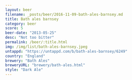 ```yaml
---
layout: beer
filename: _posts/beer/2016-11-09-bath-ales-barnsey.md
title: Bath ales barnsey
category: beer
score: 5
beer-date: "2013-05-25"
desc: "Not too bitter"
permalink: /beer/:title.html
img: /img/list/bath-ales-barnsey.jpeg
untappd: "https://untappd.com/b/bath-ales-barnsey/6249"
country: "England"
brewery: "Bath Ales"
breweryURL: "brewery/bath-ales.html"
style: "Dark Ale"
---
```

